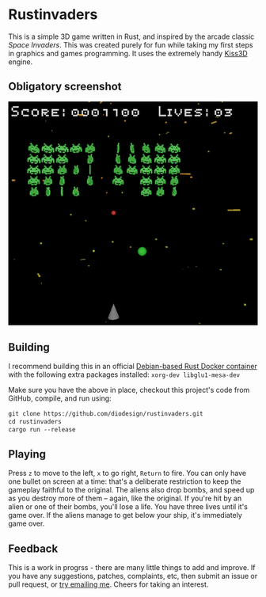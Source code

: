 # Rustinvaders

This is a simple 3D game written in Rust, and inspired by the arcade classic _Space Invaders_. This was created purely for fun while taking my first steps in graphics and games programming. It uses the extremely handy [Kiss3D](http://kiss3d.org/) engine.

## Obligatory screenshot

![Screenshot of the player's ship (grey cone) firing a bullet (red sphere) at waves of green aliens, which explode when hit, while avoiding the invaders' bombs (green spheres)](https://raw.githubusercontent.com/diodesign/rustinvaders/screenshots/early-screenshot.png)

## Building

I recommend building this in an official [Debian-based Rust Docker container](https://hub.docker.com/_/rust/) with the following extra packages installed: `xorg-dev libglu1-mesa-dev`

Make sure you have the above in place, checkout this project's code from GitHub, compile, and run using:
```
git clone https://github.com/diodesign/rustinvaders.git
cd rustinvaders
cargo run --release
```

## Playing

Press `z` to move to the left, `x` to go right, `Return` to fire. You can only have one bullet on screen at a time: that's a deliberate restriction to keep the gameplay faithful to the original. The aliens also drop bombs, and speed up as you destroy more of them – again, like the original. If you're hit by an alien or one of their bombs, you'll lose a life. You have three lives until it's game over. If the aliens manage to get below your ship, it's immediately game over.

## Feedback

This is a work in progrss - there are many little things to add and improve. If you have any suggestions, patches, complaints, etc, then submit an issue or pull request, or [try emailing me](mailto:diodesign@gmail.com). Cheers for taking an interest.
